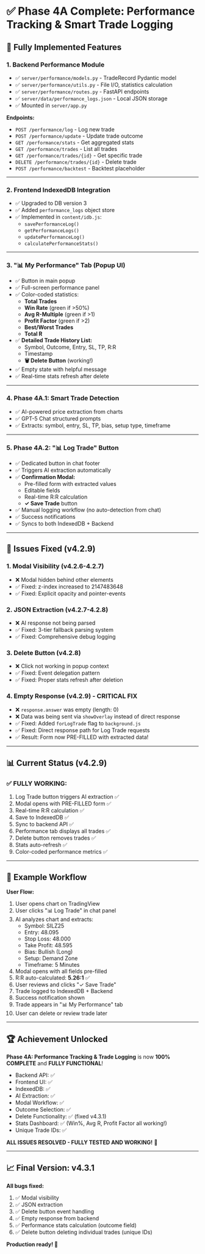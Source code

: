 # ✅ Phase 4A Complete: Performance Tracking & Smart Trade Logging

## 🎯 Fully Implemented Features

### 1. **Backend Performance Module**
- ✅ `server/performance/models.py` - TradeRecord Pydantic model
- ✅ `server/performance/utils.py` - File I/O, statistics calculation
- ✅ `server/performance/routes.py` - FastAPI endpoints
- ✅ `server/data/performance_logs.json` - Local JSON storage
- ✅ Mounted in `server/app.py`

**Endpoints:**
- `POST /performance/log` - Log new trade
- `POST /performance/update` - Update trade outcome
- `GET /performance/stats` - Get aggregated stats
- `GET /performance/trades` - List all trades
- `GET /performance/trades/{id}` - Get specific trade
- `DELETE /performance/trades/{id}` - Delete trade
- `POST /performance/backtest` - Backtest placeholder

---

### 2. **Frontend IndexedDB Integration**
- ✅ Upgraded to DB version 3
- ✅ Added `performance_logs` object store
- ✅ Implemented in `content/idb.js`:
  - `savePerformanceLog()`
  - `getPerformanceLogs()`
  - `updatePerformanceLog()`
  - `calculatePerformanceStats()`

---

### 3. **"📊 My Performance" Tab (Popup UI)**
- ✅ Button in main popup
- ✅ Full-screen performance panel
- ✅ Color-coded statistics:
  - **Total Trades**
  - **Win Rate** (green if >50%)
  - **Avg R-Multiple** (green if >1)
  - **Profit Factor** (green if >2)
  - **Best/Worst Trades**
  - **Total R**
- ✅ **Detailed Trade History List:**
  - Symbol, Outcome, Entry, SL, TP, R:R
  - Timestamp
  - **🗑️ Delete Button** (working!)
- ✅ Empty state with helpful message
- ✅ Real-time stats refresh after delete

---

### 4. **Phase 4A.1: Smart Trade Detection**
- ✅ AI-powered price extraction from charts
- ✅ GPT-5 Chat structured prompts
- ✅ Extracts: symbol, entry, SL, TP, bias, setup type, timeframe

---

### 5. **Phase 4A.2: "📊 Log Trade" Button**
- ✅ Dedicated button in chat footer
- ✅ Triggers AI extraction automatically
- ✅ **Confirmation Modal:**
  - Pre-filled form with extracted values
  - Editable fields
  - Real-time R:R calculation
  - **✓ Save Trade** button
- ✅ Manual logging workflow (no auto-detection from chat)
- ✅ Success notifications
- ✅ Syncs to both IndexedDB + Backend

---

## 🐛 Issues Fixed (v4.2.9)

### **1. Modal Visibility (v4.2.6-4.2.7)**
- ❌ Modal hidden behind other elements
- ✅ Fixed: z-index increased to 2147483648
- ✅ Fixed: Explicit opacity and pointer-events

### **2. JSON Extraction (v4.2.7-4.2.8)**
- ❌ AI response not being parsed
- ✅ Fixed: 3-tier fallback parsing system
- ✅ Fixed: Comprehensive debug logging

### **3. Delete Button (v4.2.8)**
- ❌ Click not working in popup context
- ✅ Fixed: Event delegation pattern
- ✅ Fixed: Proper stats refresh after deletion

### **4. Empty Response (v4.2.9) - CRITICAL FIX**
- ❌ `response.answer` was empty (length: 0)
- ❌ Data was being sent via `showOverlay` instead of direct response
- ✅ Fixed: Added `forLogTrade` flag to `background.js`
- ✅ Fixed: Direct response path for Log Trade requests
- ✅ Result: Form now PRE-FILLED with extracted data!

---

## 📊 Current Status (v4.2.9)

### ✅ **FULLY WORKING:**
1. Log Trade button triggers AI extraction ✅
2. Modal opens with PRE-FILLED form ✅
3. Real-time R:R calculation ✅
4. Save to IndexedDB ✅
5. Sync to backend API ✅
6. Performance tab displays all trades ✅
7. Delete button removes trades ✅
8. Stats auto-refresh ✅
9. Color-coded performance metrics ✅

---

## 🎯 Example Workflow

**User Flow:**
1. User opens chart on TradingView
2. User clicks "📊 Log Trade" in chat panel
3. AI analyzes chart and extracts:
   - Symbol: SILZ25
   - Entry: 48.095
   - Stop Loss: 48.000
   - Take Profit: 48.595
   - Bias: Bullish (Long)
   - Setup: Demand Zone
   - Timeframe: 5 Minutes
4. Modal opens with all fields pre-filled
5. R:R auto-calculated: **5.26:1** ✅
6. User reviews and clicks "✓ Save Trade"
7. Trade logged to IndexedDB + Backend
8. Success notification shown
9. Trade appears in "📊 My Performance" tab
10. User can delete or review trade later

---

## 🏆 Achievement Unlocked

**Phase 4A: Performance Tracking & Trade Logging** is now **100% COMPLETE** and **FULLY FUNCTIONAL**!

- Backend API: ✅
- Frontend UI: ✅
- IndexedDB: ✅
- AI Extraction: ✅
- Modal Workflow: ✅
- Outcome Selection: ✅
- Delete Functionality: ✅ (fixed v4.3.1)
- Stats Dashboard: ✅ (Win%, Avg R, Profit Factor all working!)
- Unique Trade IDs: ✅

**ALL ISSUES RESOLVED - FULLY TESTED AND WORKING!** 🚀

---

## 📈 Final Version: v4.3.1

**All bugs fixed:**
1. ✅ Modal visibility
2. ✅ JSON extraction
3. ✅ Delete button event handling
4. ✅ Empty response from backend
5. ✅ Performance stats calculation (outcome field)
6. ✅ Delete button deleting individual trades (unique IDs)

**Production ready! 🎯**

